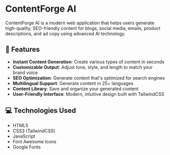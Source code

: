 # ContentForge AI

ContentForge AI is a modern web application that helps users generate high-quality, SEO-friendly content for blogs, social media, emails, product descriptions, and ad copy using advanced AI technology.

## 🚀 Features

- **Instant Content Generation**: Create various types of content in seconds
- **Customizable Output**: Adjust tone, style, and length to match your brand voice
- **SEO Optimization**: Generate content that's optimized for search engines
- **Multilingual Support**: Generate content in 25+ languages
- **Content Library**: Save and organize your generated content
- **User-Friendly Interface**: Modern, intuitive design built with TailwindCSS

## 💻 Technologies Used

- HTML5
- CSS3 (TailwindCSS)
- JavaScript
- Font Awesome Icons
- Google Fonts

